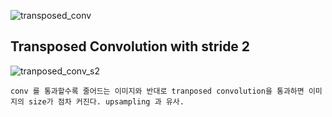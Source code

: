![transposed_conv](https://user-images.githubusercontent.com/51018265/75780823-69892400-5d9f-11ea-8688-bd294634798f.png)

## Transposed Convolution with stride 2
![tranposed_conv_s2](https://user-images.githubusercontent.com/51018265/75780830-6db54180-5d9f-11ea-802c-285919f6e9f7.png)

```
conv 를 통과할수록 줄어드는 이미지와 반대로 tranposed convolution을 통과하면 이미지의 size가 점차 커진다. upsampling 과 유사.
```
